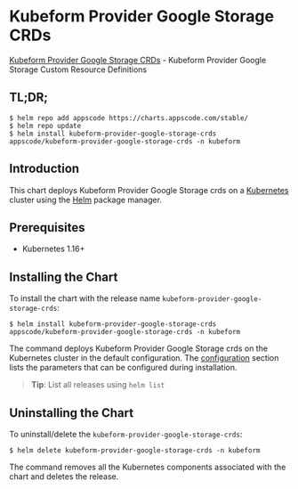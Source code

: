 # Kubeform Provider Google Storage CRDs

[Kubeform Provider Google Storage CRDs](https://github.com/kubeform) - Kubeform Provider Google Storage Custom Resource Definitions

## TL;DR;

```console
$ helm repo add appscode https://charts.appscode.com/stable/
$ helm repo update
$ helm install kubeform-provider-google-storage-crds appscode/kubeform-provider-google-storage-crds -n kubeform
```

## Introduction

This chart deploys Kubeform Provider Google Storage crds on a [Kubernetes](http://kubernetes.io) cluster using the [Helm](https://helm.sh) package manager.

## Prerequisites

- Kubernetes 1.16+

## Installing the Chart

To install the chart with the release name `kubeform-provider-google-storage-crds`:

```console
$ helm install kubeform-provider-google-storage-crds appscode/kubeform-provider-google-storage-crds -n kubeform
```

The command deploys Kubeform Provider Google Storage crds on the Kubernetes cluster in the default configuration. The [configuration](#configuration) section lists the parameters that can be configured during installation.

> **Tip**: List all releases using `helm list`

## Uninstalling the Chart

To uninstall/delete the `kubeform-provider-google-storage-crds`:

```console
$ helm delete kubeform-provider-google-storage-crds -n kubeform
```

The command removes all the Kubernetes components associated with the chart and deletes the release.


